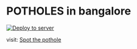 # POTHOLES in bangalore


[![Deploy to server](https://github.com/krishna-ananth-vk/pothole-ui/actions/workflows/main.yml/badge.svg)](https://github.com/krishna-ananth-vk/pothole-ui/actions/workflows/main.yml)

visit: [Spot the pothole](https://nammablr.news/potholes)
